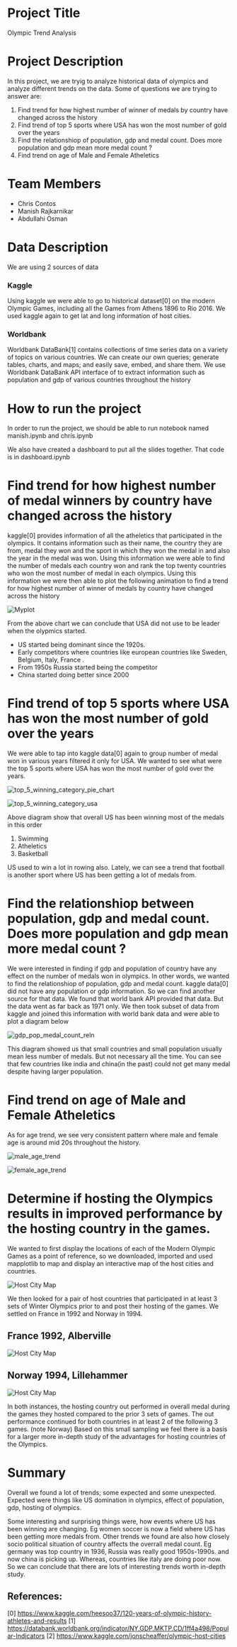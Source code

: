 

# Project Title

Olympic Trend Analysis


# Project Description

In this project, we are tryig to analyze historical data of olympics and analyze different trends on the data. Some of questions we are trying to answer are:

1. Find trend for how highest number of  winner of medals by country have changed across the history
2. Find trend of top 5 sports where USA has won the most number of gold over the years
3. Find the relationshiop of population, gdp and medal count. Does more population and gdp mean more medal count ? 
4. Find trend on age of Male and Female Atheletics

# Team Members

- Chris Contos
- Manish Rajkarnikar
- Abdullahi Osman


# Data Description

We are using 2 sources of data 

### Kaggle
Using kaggle we were able to go to historical dataset[0] on the modern Olympic Games, including all the Games from Athens 1896 to Rio 2016.
We used kaggle again to get lat and long information of host cities. 


### Worldbank
Worldbank DataBank[1] contains collections of time series data on a variety of topics on various countries. We can create our own queries; generate tables, charts, and maps; and easily save, embed, and share them. We use Worldbank DataBank API interface of to extract information such as population and gdp of various countries throughout the history



# How to run the project

In order to run the project, we should be able to run notebook named manish.ipynb and chris.ipynb  

We also have created a dashboard to put all the slides together. That code is in dashboard.ipynb

# Find trend for how highest number of  medal winners by country have changed across the history

kaggle[0] provides information of all the atheletics that participated in the olympics. It contains information such as their name, the country they are from, medal they won and the sport in which they won the medal in and also the year in the medal was won. Using this information we were able to find the number of medals each country won and rank the top twenty countries who won the most number of medal in each olympics. Using this information we were then able to plot the following animation to find a trend for how highest number of  winner of medals by country have changed across the history

![Myplot](./history.gif)



From the above chart we can conclude that USA did not use to be leader when the olypmics started.
* US started being dominant since the 1920s.
* Early competitors where countries like european countries like Sweden, Belgium, Italy, France .
* From 1950s Russia started being the competitor
* China started doing better since 2000

# Find trend of top 5 sports where USA has won the most number of gold over the years

We were able to tap into kaggle data[0] again to group number of medal won in various years  filtered it only for  USA. We wanted to see what were the top 5 sports where USA has won the most number of gold over the years. 

![top_5_winning_category_pie_chart](./top_5_winning_category_pie_chart.png)

![top_5_winning_category_usa](./top_5_winning_category_usa.png)


Above diagram show that overall US has been winning most of the medals in this order
1. Swimming
2. Atheletics 
3. Basketball
    
US used to win a lot in rowing also. Lately, we can see a trend that football is another sport where US has been getting a lot of medals from.


# Find the relationshiop between population, gdp and medal count. Does more population and gdp mean more medal count ? 

We were interested in finding if gdp and population of country have any effect on the number of medals won in olympics. In other words, we wanted to find the relationshiop of population, gdp and medal count. kaggle data[0] did not have any population or gdp information. So we can find another source for that data. We found that world bank API provided that data. But the data went as far back as 1971 only. We then took subset of data from kaggle and joined this information with world bank data and were able to plot a diagram below

![gdp_pop_medal_count_reln](./gdp_pop_medal_count_reln.png)

This diagram showed us  that small countries and small population usually mean less number of medals. But not necessary all the time. You can see that few countries like india and china(in the past) could not get many medal despite having larger population.  

# Find trend on age of Male and Female Atheletics

As for age trend, we see very consistent pattern where male and female age is around mid 20s throughout the history.

![male_age_trend](./male_age_trend.png)

![female_age_trend](./female_age_trend.png)



# Determine if hosting the Olympics results in improved performance by the hosting country in the games. 

We wanted to first display the locations of each of the Modern Olympic Games as a point of reference, so we downloaded, imported and used mapplotlib to map and display an interactive map of the host cities and countries. 

![Host City Map](./city_map_1.PNG)

We then looked for a pair of host countries that participated in at least 3 sets of Winter Olympics prior to and post their hosting of the games. We settled on France in 1992 and Norway in 1994.

## France 1992, Alberville
![Host City Map](./france.PNG)
## Norway 1994, Lillehammer
![Host City Map](./norway.PNG)

In both instances, the hosting country out performed in overall medal during the games they hosted compared to the prior 3 sets of games.
The out performance continued for both countries in at least 2 of the following 3 games.
(note Norway)
Based on this small sampling we feel there is a basis for a larger more in-depth study of the advantages for hosting countries of the Olympics.


# Summary

Overall we found  a lot of trends; some expected and some unexpected. Expected were things like US domination in olympics, effect of population, gdp, hosting of olympics. 

Some interesting and surprising things were, how events where US has been winning are changing. Eg women soccer is now a field where US has been getting more medals from. Other trends we found are also how closely socio political situation of country affects the overrall medal count. Eg germany was top country in 1936, Russia was really good 1950s-1990s.
and now china is picking up. Whereas, countries like italy are doing poor now. So we can conclude that there are lots of interesting trends  worth in-depth study.  


## References:
[0] https://www.kaggle.com/heesoo37/120-years-of-olympic-history-athletes-and-results
[1] https://databank.worldbank.org/indicator/NY.GDP.MKTP.CD/1ff4a498/Popular-Indicators
[2] https://www.kaggle.com/jonscheaffer/olympic-host-cities